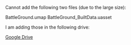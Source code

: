 Cannot add the following two files (due to the large size):

BattleGround.umap
BattleGround_BuiltData.uasset

I am adding those in the following drive:

[Google Drive](https://drive.google.com/open?id=1tV3oh7HNpcmbmG4deUq8pxqC01XOIMAt)
